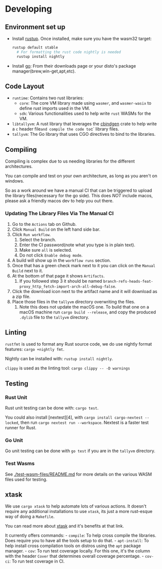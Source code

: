 # Developing

[1]: https://rustup.rs/
[2]: https://go.dev/
[3]: https://nexte.st/

## Environment set up

- Install [rustup][1]. Once installed, make sure you have the wasm32 target:

  ```bash
  rustup default stable
	# For formatting the rust code nightly is needed
	rustup install nightly
  ```

- Install [go][2]: From their downloads page or your disto's package manager(brew,win-get,apt,etc).

## Code Layout

- `runtime`: Contains two rust libraries:
  - `core`: The core VM library made using `wasmer`, and `wasmer-wasix` to define rust imports used in the VM.
  - `sdk`: Various functionalities used to help write `rust` WASMs for the VM.
- `libtallyvm`: A rust library that leverages the [cbindgen](https://crates.io/crates/cbindgen) crate to help write a `c` header file` and compile the code to `c` library files.
- `tallyvm`: The Go library that uses CGO directives to bind to the libraries.

## Compiling

Compiling is complex due to us needing libraries for the different architectures.

You can compile and test on your own architecture, as long as you aren't on windows.

So as a work around we have a manual CI that can be triggered to upload the library files(necessary for the go side). This does *NOT* include macos, please ask a friendly macos dev to help you out there.

### Updating The Library Files Via The Manual CI
1. Go to the `Actions` tab on Github.
2. Click `Manual Build` on the left hand side bar.
3. Click `Run workflow`.
	1. Select the branch.
	2. Enter the CI password(note what you type is in plain text).
	3. Make sure `all` is selected.
	4. Do not click `Enable debug mode`.
4. A build will show up in the `workflow runs` section.
5. Once that has a green check mark next to it you can click on the `Manual Build` next to it.
6. At the bottom of that page it shows `Artifacts`.
	1. If you followed step 3 it should be named `branch-refs-heads-feat-proxy_http_fetch-import-arch-all-debug-false`.
7. Click the download icon next to the artifact name and it will download as a zip file.
8. Place those files in the `tallyvm` directory overwriting the files.
	1. Note this does not update the macOS one. To build that one on a macOS machine run `cargo build --release`, and copy the produced `.dylib` file to the `tallyvm` directory.

## Linting

`rustfmt` is used to format any Rust source code, we do use nightly format features: `cargo +nightly fmt`.

Nightly can be installed with: `rustup install nightly`. 

`clippy` is used as the linting tool: `cargo clippy -- -D warnings`

## Testing

### Rust Unit

Rust unit testing can be done with: `cargo test`.

You could also install [nextest][4], with `cargo install cargo-nextest --locked`, then run `cargo nextest run --workspace`. Nextest is a faster test runner for Rust.

### Go Unit

Go unit testing can be done with `go test` if you are in the `tallyvm` directory.

### Test Wasms

See [./test-wasm-files/README.md](./test-wasm-files/README.md) for more details on the various WASM files used for testing.

## xtask

We use `cargo xtask` to help automate lots of various actions.
It doesn't require any additional installations to use `xtask`, its just a more rust-esque way of doing a `Makefile`.

You can read more about [xtask](https://github.com/matklad/cargo-xtask) and it's benefits at that link.

It currently offers commands:
	- `compile`: To help cross compile the libraries. Does require you to have all the tools setup to do that.
	- `apt-install`: To help install cross compilation tools on distros using the `apt` package manager.
	- `cov`: To run test coverage locally. For this one, it's the column with the header `Cover` that determines overall coverage percentage.
	- `cov-ci`: To run test coverage in CI.
